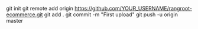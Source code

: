 git init
git remote add origin https://github.com/YOUR_USERNAME/rangroot-ecommerce.git
git add .
git commit -m "First upload"
git push -u origin master
